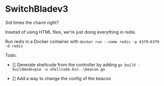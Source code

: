 # SwitchBladev3

3rd times the charm right?

Insetad of using HTML files, we're just doing everything in redis.

Run redis in a Docker container with ```docker run --name redis -p 6379:6379 -d redis```

Todo: 

- [] Generate shellcode from the controller by adding ```go build -buildmode=pie -o shellcode.bin .\beacon.go```

- [] Add a way to change the config of the beacon
